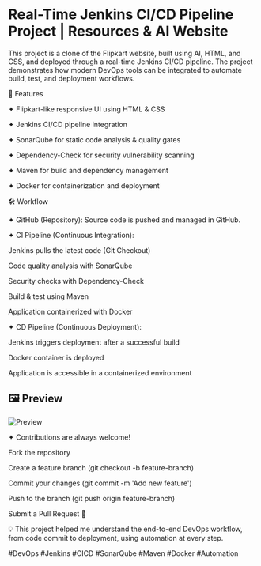 # Real-Time Jenkins CI/CD Pipeline Project | Resources & AI Website

This project is a clone of the Flipkart website, built using AI, HTML, and CSS, and deployed through a real-time Jenkins CI/CD pipeline. The project demonstrates how modern DevOps tools can be integrated to automate build, test, and deployment workflows.

🚀 Features

✦ Flipkart-like responsive UI using HTML & CSS

✦ Jenkins CI/CD pipeline integration

✦ SonarQube for static code analysis & quality gates

✦ Dependency-Check for security vulnerability scanning

✦ Maven for build and dependency management

✦ Docker for containerization and deployment

🛠️ Workflow

✦ GitHub (Repository):
Source code is pushed and managed in GitHub.

✦ CI Pipeline (Continuous Integration):

Jenkins pulls the latest code (Git Checkout)

Code quality analysis with SonarQube

Security checks with Dependency-Check

Build & test using Maven

Application containerized with Docker

✦ CD Pipeline (Continuous Deployment):

Jenkins triggers deployment after a successful build

Docker container is deployed

Application is accessible in a containerized environment


## 🖼️ Preview  

![Preview](https://drive.google.com/uc?export=view&id=1F1KpMEMnrE5bdMeebRMuh2EJuOlghzsx)

✦ Contributions are always welcome!

Fork the repository

Create a feature branch (git checkout -b feature-branch)

Commit your changes (git commit -m 'Add new feature')

Push to the branch (git push origin feature-branch)

Submit a Pull Request 🚀



💡 This project helped me understand the end-to-end DevOps workflow, from code commit to deployment, using automation at every step.

#DevOps #Jenkins #CICD #SonarQube #Maven #Docker #Automation




